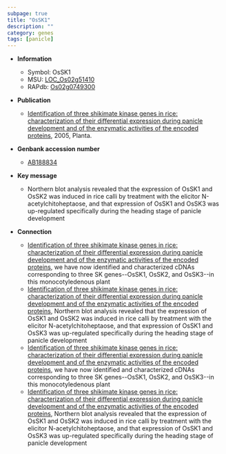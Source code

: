 ```yaml
---
subpage: true
title: "OsSK1"
description: ""
category: genes
tags: [panicle]
---
```


* **Information**  
    + Symbol: OsSK1  
    + MSU: [LOC_Os02g51410](http://rice.plantbiology.msu.edu/cgi-bin/ORF_infopage.cgi?orf=LOC_Os02g51410)  
    + RAPdb: [Os02g0749300](http://rapdb.dna.affrc.go.jp/viewer/gbrowse_details/irgsp1?name=Os02g0749300)  

* **Publication**  
    + [Identification of three shikimate kinase genes in rice: characterization of their differential expression during panicle development and of the enzymatic activities of the encoded proteins](http://www.ncbi.nlm.nih.gov/pubmed?term=Identification+of+three+shikimate+kinase+genes+in+rice:+characterization+of+their+differential+expression+during+panicle+development+and+of+the+enzymatic+activities+of+the+encoded+proteins%5BTitle%5D), 2005, Planta.

* **Genbank accession number**  
    + [AB188834](http://www.ncbi.nlm.nih.gov/nuccore/AB188834)

* **Key message**  
    + Northern blot analysis revealed that the expression of OsSK1 and OsSK2 was induced in rice calli by treatment with the elicitor N-acetylchitoheptaose, and that expression of OsSK1 and OsSK3 was up-regulated specifically during the heading stage of panicle development

* **Connection**  
    + [Identification of three shikimate kinase genes in rice: characterization of their differential expression during panicle development and of the enzymatic activities of the encoded proteins](Oryza+sativa), we have now identified and characterized cDNAs corresponding to three SK genes--OsSK1, OsSK2, and OsSK3--in this monocotyledenous plant
    + [Identification of three shikimate kinase genes in rice: characterization of their differential expression during panicle development and of the enzymatic activities of the encoded proteins](http://www.ncbi.nlm.nih.gov/pubmed?term=Identification+of+three+shikimate+kinase+genes+in+rice:+characterization+of+their+differential+expression+during+panicle+development+and+of+the+enzymatic+activities+of+the+encoded+proteins%5BTitle%5D), Northern blot analysis revealed that the expression of OsSK1 and OsSK2 was induced in rice calli by treatment with the elicitor N-acetylchitoheptaose, and that expression of OsSK1 and OsSK3 was up-regulated specifically during the heading stage of panicle development
    + [Identification of three shikimate kinase genes in rice: characterization of their differential expression during panicle development and of the enzymatic activities of the encoded proteins](Oryza+sativa), we have now identified and characterized cDNAs corresponding to three SK genes--OsSK1, OsSK2, and OsSK3--in this monocotyledenous plant
    + [Identification of three shikimate kinase genes in rice: characterization of their differential expression during panicle development and of the enzymatic activities of the encoded proteins](http://www.ncbi.nlm.nih.gov/pubmed?term=Identification+of+three+shikimate+kinase+genes+in+rice:+characterization+of+their+differential+expression+during+panicle+development+and+of+the+enzymatic+activities+of+the+encoded+proteins%5BTitle%5D), Northern blot analysis revealed that the expression of OsSK1 and OsSK2 was induced in rice calli by treatment with the elicitor N-acetylchitoheptaose, and that expression of OsSK1 and OsSK3 was up-regulated specifically during the heading stage of panicle development



